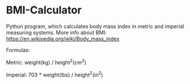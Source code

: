 # BMI-Calculator

Python program, which calculates body mass index in metric and imperial measuring systems.
More info about BMI: https://en.wikipedia.org/wiki/Body_mass_index

Formulas:

Metric: weight(kg) / height<sup>2</sup>(cm<sup>2</sup>)

Imperial: 703 * weight(lbs) / height<sup>2</sup>(in<sup>2</sup>)
